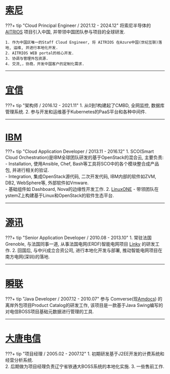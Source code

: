 <!-- ---
hide:
  - navigation
  - toc
--- -->

<!-- https://codecv.top/ -->

# [索尼](https://www.sony-semicon.com/cn/index.html)

???+ tip "Cloud Principal Engineer / 2021.12 - 2024.12"
    将索尼半导体的 [AITRIOS](https://www.aitrios.sony-semicon.com/) 项目引入中国, 并带领中国团队参与项目的全球研发.
    
    1. 作为中国区唯一的Staff Cloud Engineer, 将 AITRIOS 在Azure中国(世纪互联)落地, 运维, 并进行本地化开发.
    2. AITRIOS WEB portal的核心开发.  
    3. 协调与管理外包资源.   
    4. 交流,，协商，开发中国客户的定制化需求.

---

# [宜信](https://www.creditease.com/)
???+ tip "架构师 / 2016.12 - 2021.11"
    1. 从0到1构建起了CMBD, 全网监控, 数据库管理系统.
    2. 参与开发和运维基于Kubernetes的PaaS平台和各种中间件.

---

# [IBM](https://www.ibm.com/cn-zh)
???+ tip "Cloud Application Developer / 2013.11 - 2016.12"
    1. SCO(Smart Cloud Orchestration)是IBM全球团队研发的基于OpenStack的混合云, 主要负责:   
        - Installation, 使用Ansible, Chef, Bash等工具将SCO中的各个模块整合成产品包, 并进行相关的验证.   
        - Integration, 集成OpenStack源代码, 二次开发代码, IBM内部的软件如ZVM, DB2, WebSphere等, 外部软件如Vmware.   
        - 基础组件如 Dashboard, Nova的边缘性开发工作.
    2. [LinuxONE](https://www.ibm.com/cn-zh/linuxone) - 带领团队在ystemZ上构建基于Linux和OpenStack的软件生态平台.

---

# [源讯](https://atos.net/en/)
???+ tip "Senior Application Developer / 2010.08 - 2013.10"
    1. 常驻法国Grenoble, 与法国同事一道, 从事法国电网(ERDF)智能电网项目 [Linky](https://particulier.edf.fr/en/home/contract-and-consumption/meter/linky-meter.html) 的研发工作. 
    2. 回国后, 与中兴成立合资公司, 进行本地化开发与部署, 推动智能电网项目在南方电网(深圳)的落地.

---

# [瞬联](https://www.cienet.com/zh-hans)
???+ tip "Java Developer / 2007.12 - 2010.07"
    参与 Comverse(现[Amdocs]( https://www.amdocs.com/)) 的离岸外包项目Product Catalog的研发工作, 该项目是一款基于Java Swing编写的对电信BOSS项目基础元数据进行管理的工具.

---

# [大唐电信](https://www.datang.com/)
???+ tip "项目经理 / 2005.02 - 2007.12"
    1. 初期研发基于J2EE开发的计费系统和经营分析系统.   
    2. 后期做为项目经理负责辽宁省铁通大BOSS系统的本地化实施.
    3. 一些售前工作.